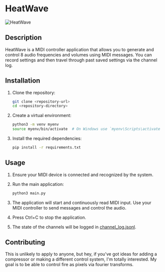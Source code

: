 # HeatWave

![HeatWave](https://photos.app.goo.gl/BrTy116pWRsHkXtJ7)

## Description
HeatWave is a MIDI controller application that allows you to generate and control 8 audio frequencies and volumes using MIDI messages. You can record settings and then travel through past saved settings via the channel log.

## Installation
1. Clone the repository:
    ```sh
    git clone <repository-url>
    cd <repository-directory>
    ```

2. Create a virtual environment:
    ```sh
    python3 -m venv myenv
    source myenv/bin/activate  # On Windows use `myenv\Scripts\activate`
    ```

3. Install the required dependencies:
    ```sh
    pip install -r requirements.txt
    ```

## Usage
1. Ensure your MIDI device is connected and recognized by the system.

2. Run the main application:
    ```sh
    python3 main.py
    ```

3. The application will start and continuously read MIDI input. Use your MIDI controller to send messages and control the audio.

4. Press Ctrl+C to stop the application.

5. The state of the channels will be logged in [channel_log.jsonl](http://_vscodecontentref_/1).

## Contributing
This is unlikely to apply to anyone, but hey, if you've got ideas for adding a compressor or making a different control system, I'm totally interested. My goal is to be able to control fire as pixels via fourier transforms.
